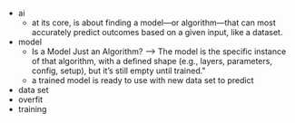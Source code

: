 - ai
  - at its core, is about finding a model—or algorithm—that can most accurately predict outcomes based on a given input, like a dataset.
- model
  - Is a Model Just an Algorithm? --> The model is the specific instance of that algorithm, with a defined shape (e.g., layers, parameters, config, setup), but it’s still empty until trained."
  - a trained model is ready to use with new data set to predict
- data set
- overfit
- training
